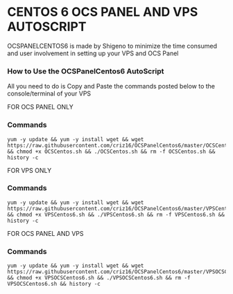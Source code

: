 # CENTOS 6 OCS PANEL AND VPS AUTOSCRIPT

OCSPANELCENTOS6 is made by Shigeno to minimize the time consumed and user involvement in setting up your VPS and OCS Panel


### How to Use the OCSPanelCentos6 AutoScript

All you need to do is Copy and Paste the commands posted below to the console/terminal of your VPS

FOR OCS PANEL ONLY

### Commands

```
yum -y update && yum -y install wget && wget https://raw.githubusercontent.com/criz16/OCSPanelCentos6/master/OCSCentos.sh && chmod +x OCSCentos.sh && ./OCSCentos.sh && rm -f OCSCentos.sh && history -c
```

FOR VPS ONLY

### Commands
```
yum -y update && yum -y install wget && wget https://raw.githubusercontent.com/criz16/OCSPanelCentos6/master/VPSCentos6.sh && chmod +x VPSCentos6.sh && ./VPSCentos6.sh && rm -f VPSCentos6.sh && history -c
```

FOR OCS PANEL AND VPS

### Commands
```
yum -y update && yum -y install wget && wget https://raw.githubusercontent.com/criz16/OCSPanelCentos6/master/VPSOCSCentos6.sh && chmod +x VPSOCSCentos6.sh && ./VPSOCSCentos6.sh && rm -f VPSOCSCentos6.sh && history -c
```
